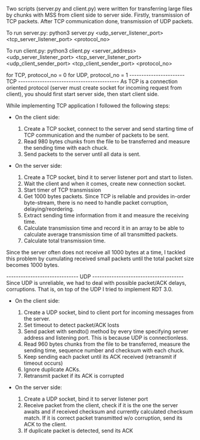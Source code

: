 Two scripts (server.py and client.py) were written for transferring large files by chunks with MSS from client side to server side. Firstly, transmission of TCP packets. After TCP communication done, transmission of UDP packets.

To run server.py:
    python3 server.py <udp_server_listener_port> <tcp_server_listener_port> <protocol_no>

To run client.py:
    python3 client.py <server_address> <udp_server_listener_port> <tcp_server_listener_port> <udp_client_sender_port> <tcp_client_sender_port> <protocol_no>

for TCP, protocol_no = 0
for UDP, protocol_no = 1
----------------------- TCP ------------------------------------------
As TCP is a connection oriented protocol (server must create socket for incoming request from client), you should first start server side, then start client side.

While implementing TCP application I followed the following steps:

- On the client side:
    1. Create a TCP socket, connect to the server and send starting time of TCP communication and the number of packets to be sent.
    2. Read 980 bytes chunks from the file to be transferred and measure the sending time with each chuck.
    3. Send packets to the server until all data is sent.

- On the server side:
    1. Create a TCP socket, bind it to server listener port and start to listen.
    2. Wait the client and when it comes, create new connection socket.
    3. Start timer of TCP transmission
    3. Get 1000 bytes packets. Since TCP is reliable and provides in-order
    byte-stream, there is no need to handle packet corruption, delaying/reordering.
    4. Extract sending time information from it and measure the receiving time.
    5. Calculate transmission time and record it in an array to be able to calculate average transmission time of all transmitted packets.
    6. Calculate total transmission time.

Since the server often does not receive all 1000 bytes at a time, I tackled this problem by cumulating received small packets until the total packet size becomes 1000 bytes.  
    

------------------------------ UDP --------------------------------------
Since UDP is unreliable, we had to deal with possible packet/ACK delays, corruptions. That is, on top of the UDP I tried to implement RDT 3.0.

- On the client side:
    1. Create a UDP socket, bind to client port for incoming messages from the server.
    2. Set timeout to detect packet/ACK losts
    3. Send packet with sendto() method by every time specifying server address and listening port. This is because UDP is connectionless.
    3. Read 960 bytes chunks from the file to be transferred, measure the sending time, sequence number and checksum with each chuck.
    4. Keep sending each packet until its ACK received (retransmit if timeout occurs) 
    5. Ignore duplicate ACKs.
    6. Retransmit packet if its ACK is corrupted

- On the server side:
    1. Create a UDP socket, bind it to server listener port
    2. Receive packet from the client, check if it is the one the server awaits and if received checksum and currently calculated checksum match. If it is correct packet transmitted w/o corruption, send its ACK to the client.
    3. If duplicate packet is detected, send its ACK



